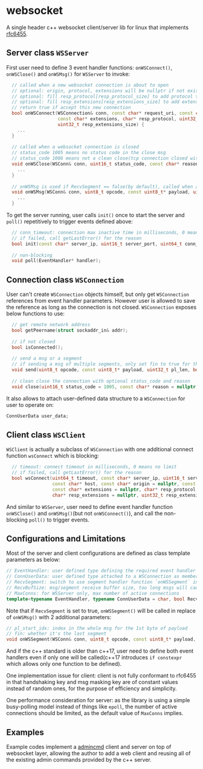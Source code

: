 # websocket
A single header c++ websocket client/server lib for linux that implements [rfc6455](https://tools.ietf.org/html/rfc6455).

## Server class `WSServer`
First user need to define 3 event handler functions: `onWSConnect()`, `onWSClose()` and `onWSMsg()` for `WSServer` to invoke:
```c++
  // called when a new websocket connection is about to open
  // optional: origin, protocol, extensions will be nullptr if not exist in the request headers
  // optional: fill resp_protocol[resp_protocol_size] to add protocol to response headers
  // optional: fill resp_extensions[resp_extensions_size] to add extensions to response headers
  // return true if accept this new connection
  bool onWSConnect(WSConnection& conn, const char* request_uri, const char* host, const char* origin, const char* protocol,
                   const char* extensions, char* resp_protocol, uint32_t resp_protocol_size, char* resp_extensions,
                   uint32_t resp_extensions_size) {
    ...
  }
                   
  // called when a websocket connection is closed
  // status_code 1005 means no status code in the close msg
  // status_code 1006 means not a clean close(tcp connection closed without a close msg)
  void onWSClose(WSConn& conn, uint16_t status_code, const char* reason) {
    ...
  }
  
  // onWSMsg is used if RecvSegment == false(by default), called when a whole msg is received
  void onWSMsg(WSConn& conn, uint8_t opcode, const uint8_t* payload, uint32_t pl_len) {
    ...
  }
```

To get the server running, user calls `init()` once to start the server and `poll()` repetitively to trigger events defined above:
```c++
  // conn_timeout: connection max inactive time in milliseconds, 0 means no limit
  // if failed, call getLastError() for the reason
  bool init(const char* server_ip, uint16_t server_port, uint64_t conn_timeout = 0);
  
  // non-blocking
  void poll(EventHandler* handler);
```

## Connection class `WSConnection`
User can't create `WSConnection` objects himself, but only get `WSConnection` references from event handler parameters. However user is allowed to save the reference as long as the connection is not closed. `WSConnection` exposes below functions to use:
```c++
  // get remote network address
  bool getPeername(struct sockaddr_in& addr);
  
  // if not closed
  bool isConnected();
  
  // send a msg or a segment
  // if sending a msg of multiple segments, only set fin to true for the last one
  void send(uint8_t opcode, const uint8_t* payload, uint32_t pl_len, bool fin = true);
  
  // clean close the connection with optional status_code and reason
  void close(uint16_t status_code = 1005, const char* reason = nullptr, uint32_t reason_size = 0);
```
It also allows to attach user-defined data structure to a `WSConnection` for user to operate on:
```c++
ConnUserData user_data;
```

## Client class `WSClient`
`WSClient` is actually a subclass of `WSConnection` with one additional connect function `wsConnect` which is blocking: 
```c++
  // timeout: connect timeout in milliseconds, 0 means no limit
  // if failed, call getLastError() for the reason
  bool wsConnect(uint64_t timeout, const char* server_ip, uint16_t server_port, const char* request_uri,
                 const char* host, const char* origin = nullptr, const char* protocol = nullptr,
                 const char* extensions = nullptr, char* resp_protocol = nullptr, uint32_t resp_protocol_size = 0,
                 char* resp_extensions = nullptr, uint32_t resp_extensions_size = 0)
```
And similar to `WSServer`, user need to define event handler function `onWSClose()` and `onWSMsg()`(but not `onWSConnect()`), and call the non-blocking `poll()` to trigger events.   

## Configurations and Limitations
Most of the server and client configurations are defined as class template parameters as below:
```c++
// EventHandler: user defined type defining the required event handler functions
// ConnUserData: user defined type attached to a WSConnection as member name `user_data`
// RecvSegment: switch to use segment handler function `onWSSegment` instead of `onWSMsg`
// RecvBufSize: msg/segment receive buffer size, too long msgs will cause connection being closed with status code 1009
// MaxConns: for WSServer only, max number of active connections
template<typename EventHandler, typename ConnUserData = char, bool RecvSegment = false, uint32_t RecvBufSize = 4096, uint32_t MaxConns = 10>
```
Note that if `RecvSegment` is set to true, `onWSSegment()` will be called in replace of `onWSMsg()` with 2 additional parameters:
```c++
// pl_start_idx: index in the whole msg for the 1st byte of payload
// fin: whether it's the last segment
void onWSSegment(WSConn& conn, uint8_t opcode, const uint8_t* payload, uint32_t pl_len, uint32_t pl_start_idx, bool fin);
```
And if the c++ standard is older than c++17, user need to define both event handlers even if only one will be called(c++17 introduces `if constexpr` which allows only one function to be defined).

One implementation issue for client: client is not fully conformant to rfc6455 in that handshaking key and msg masking key are of constant values instead of random ones, for the purpose of efficiency and simplicity.

One performance consideration for server: as the library is using a simple busy-polling model instead of things like `epoll`, the number of active connections should be limited, as the default value of `MaxConns` implies.

## Examples
Example codes implement a [admincmd](https://github.com/MengRao/admincmd) client and server on top of websocket layer, allowing the author to add a web client and reusing all of the existing admin commands provided by the c++ server.
